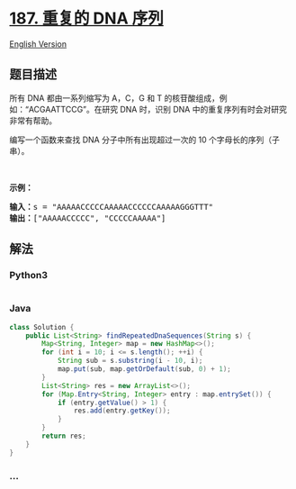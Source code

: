 # [187. 重复的 DNA 序列](https://leetcode-cn.com/problems/repeated-dna-sequences)

[English Version](/solution/0100-0199/0187.Repeated%20DNA%20Sequences/README_EN.md)

## 题目描述

<!-- 这里写题目描述 -->
<p>所有 DNA 都由一系列缩写为 A，C，G 和 T 的核苷酸组成，例如：&ldquo;ACGAATTCCG&rdquo;。在研究 DNA 时，识别 DNA 中的重复序列有时会对研究非常有帮助。</p>

<p>编写一个函数来查找 DNA 分子中所有出现超过一次的 10 个字母长的序列（子串）。</p>

<p>&nbsp;</p>

<p><strong>示例：</strong></p>

<pre><strong>输入：</strong>s = &quot;AAAAACCCCCAAAAACCCCCCAAAAAGGGTTT&quot;
<strong>输出：</strong>[&quot;AAAAACCCCC&quot;, &quot;CCCCCAAAAA&quot;]</pre>

## 解法

<!-- 这里可写通用的实现逻辑 -->

<!-- tabs:start -->

### **Python3**

<!-- 这里可写当前语言的特殊实现逻辑 -->

```python

```

### **Java**

<!-- 这里可写当前语言的特殊实现逻辑 -->

```java
class Solution {
    public List<String> findRepeatedDnaSequences(String s) {
        Map<String, Integer> map = new HashMap<>();
        for (int i = 10; i <= s.length(); ++i) {
            String sub = s.substring(i - 10, i);
            map.put(sub, map.getOrDefault(sub, 0) + 1);
        }
        List<String> res = new ArrayList<>();
        for (Map.Entry<String, Integer> entry : map.entrySet()) {
            if (entry.getValue() > 1) {
                res.add(entry.getKey());
            }
        }
        return res;
    }
}

```

### **...**

```

```

<!-- tabs:end -->
